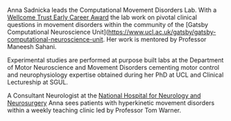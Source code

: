 Anna Sadnicka leads the Computational Movement Disorders Lab. With a [Wellcome Trust Early Career Award](https://wellcome.org/) the lab work on pivotal clinical questions in movement disorders within the community of the [Gatsby Computational Neuroscience Unit](https://www.ucl.ac.uk/gatsby/gatsby-computational-neuroscience-unit. Her work is mentored by Professor Maneesh Sahani. 

Experimental studies are performed at purpose built labs at the Department of Motor Neuroscience and Movement Disorders cementing motor control and neurophysiology expertise obtained during her PhD at UCL and Clinical Lectureship at SGUL.  

A Consultant Neurologist at the [National Hospital for Neurology and Neurosurgery](https://www.uclh.nhs.uk/our-services/find-consultant/dr-anna-sadnicka) Anna sees patients with hyperkinetic movement disorders within a weekly teaching clinic led by Professor Tom Warner.  